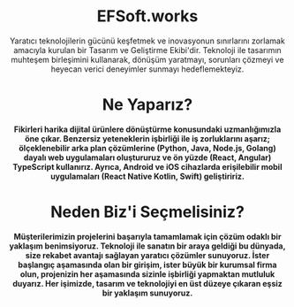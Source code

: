 <h1 align="center">
EFSoft.works
</h1>
<p align="center">Yaratıcı teknolojilerin gücünü keşfetmek ve inovasyonun sınırlarını zorlamak amacıyla kurulan bir Tasarım ve Geliştirme Ekibi'dir. Teknoloji ile tasarımın muhteşem birleşimini kullanarak, dönüşüm yaratmayı, sorunları çözmeyi ve heyecan verici deneyimler sunmayı hedeflemekteyiz.</p>
<h1 align="center">Ne Yaparız?</h1>
<p align="center"><b>Fikirleri harika dijital ürünlere dönüştürme konusundaki uzmanlığımızla öne çıkar. Benzersiz yeteneklerin işbirliği ile iş zorluklarını aşarız; ölçeklenebilir arka plan çözümlerine (Python, Java, Node.js, Golang) dayalı web uygulamaları oluştururuz ve ön yüzde (React, Angular) TypeScript kullanırız. Ayrıca, Android ve iOS cihazlarda erişilebilir mobil uygulamaları (React Native Kotlin, Swift) geliştiririz.
</p>
<h1 align="center">Neden Biz'i Seçmelisiniz?</h1>
<p align="center">Müşterilerimizin projelerini başarıyla tamamlamak için çözüm odaklı bir yaklaşım benimsiyoruz. Teknoloji ile sanatın bir araya geldiği bu dünyada, size rekabet avantajı sağlayan yaratıcı çözümler sunuyoruz.
İster başlangıç aşamasında olan bir girişim, ister büyük bir kurumsal firma olun, projenizin her aşamasında sizinle işbirliği yapmaktan mutluluk duyarız. Her işimizde, tasarım ve teknolojiyi en üst düzeye çıkaran eşsiz bir yaklaşım sunuyoruz.</p>


